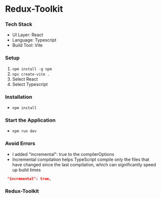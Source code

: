 # Redux-Toolkit

### Tech Stack

- UI Layer: React
- Language: Typescript
- Build Tool: Vite

### Setup

1. `npm install -g npm`
2. `npx create-vite .`
3. Select React
4. Select Typescript

### Installation

- `npm install`

### Start the Application

- `npm run dev`

### Avoid Errors

- I added "incremental": true to the compilerOptions
- Incremental compilation helps TypeScript compile only the files that have changed since the last compilation, which can significantly speed up build times

```json tsconfig.app.json
 "incremental": true,
```

### Redux-Toolkit
